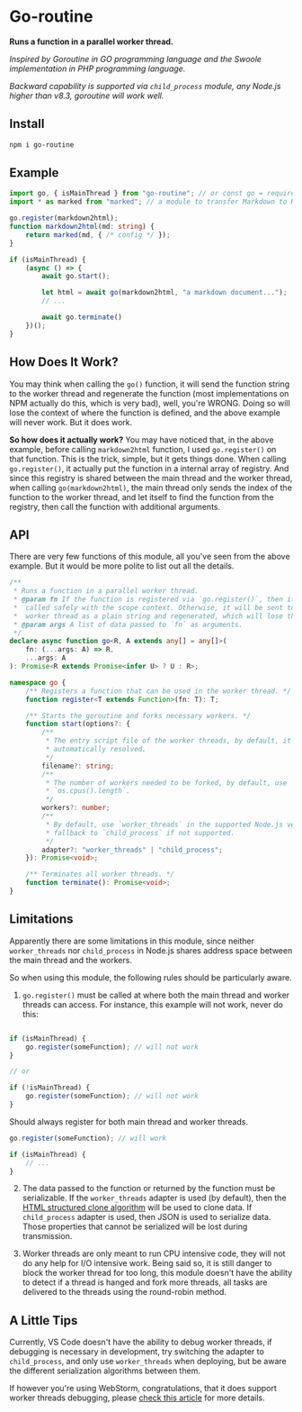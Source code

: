 # Go-routine

**Runs a function in a parallel worker thread.**

*Inspired by Goroutine in GO programming language and the Swoole implementation*
*in PHP programming language.*

*Backward capability is supported via `child_process` module, any Node.js higher*
*than v8.3, goroutine will work well.*

## Install

```sh
npm i go-routine
```

## Example

```ts
import go, { isMainThread } from "go-routine"; // or const go = require("go-routine").default
import * as marked from "marked"; // a module to transfer Markdown to HTML

go.register(markdown2html);
function markdown2html(md: string) {
    return marked(md, { /* config */ });
}

if (isMainThread) {
    (async () => {
        await go.start();

        let html = await go(markdown2html, "a markdown document...");
        // ...

        await go.terminate()
    })();
}
```

## How Does It Work?

You may think when calling the `go()` function, it will send the function string
to the worker thread and regenerate the function (most implementations on NPM
actually do this, which is very bad), well, you're WRONG. Doing so will lose the
context of where the function is defined, and the above example will never work.
But it does work.

**So how does it actually work?** You may have noticed that, in the above
example, before calling `markdown2html` function, I used `go.register()` on
that function. This is the trick, simple, but it gets things done. When calling
`go.register()`, it actually put the function in a internal array of registry.
And since this registry is shared between the main thread and the worker thread,
when calling `go(markdown2html)`, the main thread only sends the index of the
function to the worker thread, and let itself to find the function from the
registry, then call the function with additional arguments.

## API

There are very few functions of this module, all you've seen from the above
example. But it would be more polite to list out all the details.

```ts
/**
 * Runs a function in a parallel worker thread.
 * @param fn If the function is registered via `go.register()`, then it can be
 *  called safely with the scope context. Otherwise, it will be sent to the
 *  worker thread as a plain string and regenerated, which will lose the context.
 * @param args A list of data passed to `fn` as arguments.
 */
declare async function go<R, A extends any[] = any[]>(
    fn: (...args: A) => R,
    ...args: A
): Promise<R extends Promise<infer U> ? U : R>;

namespace go {
    /** Registers a function that can be used in the worker thread. */
    function register<T extends Function>(fn: T): T;

    /** Starts the goroutine and forks necessary workers. */
    function start(options?: {
        /**
         * The entry script file of the worker threads, by default, it will be
         * automatically resolved.
         */
        filename?: string;
        /**
         * The number of workers needed to be forked, by default, use
         * `os.cpus().length`.
         */
        workers?: number;
        /**
         * By default, use `worker_threads` in the supported Node.js version and
         * fallback to `child_process` if not supported.
         */
        adapter?: "worker_threads" | "child_process";
    }): Promise<void>;

    /** Terminates all worker threads. */
    function terminate(): Promise<void>;
}
```

## Limitations

Apparently there are some limitations in this module, since neither
`worker_threads` nor `child_process` in Node.js shares address space between the
main thread and the workers.

So when using this module, the following rules should be particularly aware.

1. `go.register()` must be called at where both the main thread and worker
    threads can access. For instance, this example will not work, never do this:

```ts

if (isMainThread) {
    go.register(someFunction); // will not work
}

// or

if (!isMainThread) {
    go.register(someFunction); // will not work
}
```

Should always register for both main thread and worker threads.

```ts
go.register(someFunction); // will work

if (isMainThread) {
    // ...
}
```

2. The data passed to the function or returned by the function must be
    serializable. If the `worker_threads` adapter is used (by default), then the
    [HTML structured clone algorithm](https://developer.mozilla.org/en-US/docs/Web/API/Web_Workers_API/Structured_clone_algorithm)
    will be used to clone data. If `child_process` adapter is used, then JSON is
    used to serialize data. Those properties that cannot be serialized will be
    lost during transmission.

3. Worker threads are only meant to run CPU intensive code, they will not do any
    help for I/O intensive work. Being said so, it is still danger to block the
    worker thread for too long, this module doesn't have the ability to detect
    if a thread is hanged and fork more threads, all tasks are delivered to the
    threads using the round-robin method.

## A Little Tips

Currently, VS Code doesn't have the ability to debug worker threads, if
debugging is necessary in development, try switching the adapter to
`child_process`, and only use `worker_threads` when deploying, but be aware the
different serialization algorithms between them.

If however you're using WebStorm, congratulations, that it does support worker
threads debugging, please
[check this article](https://blog.jetbrains.com/webstorm/2018/10/webstorm-2018-3-eap-6/)
for more details.